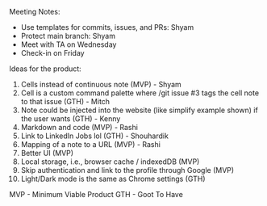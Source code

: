 Meeting Notes:
- Use templates for commits, issues, and PRs: Shyam
- Protect main branch: Shyam
- Meet with TA on Wednesday
- Check-in on Friday

Ideas for the product:
1. Cells instead of continuous note (MVP) - Shyam
2. Cell is a custom command palette where /git issue #3 tags the cell note to that issue (GTH) - Mitch
3. Note could be injected into the website (like simplify example shown) if the user wants (GTH) - Kenny
4. Markdown and code (MVP) - Rashi
5. Link to LinkedIn Jobs lol (GTH) - Shouhardik
6. Mapping of a note to a URL (MVP) - Rashi
7. Better UI (MVP)
8. Local storage, i.e., browser cache / indexedDB (MVP)
9. Skip authentication and link to the profile through Google (MVP)
10. Light/Dark mode is the same as Chrome settings (GTH)

MVP - Minimum Viable Product
GTH - Goot To Have
